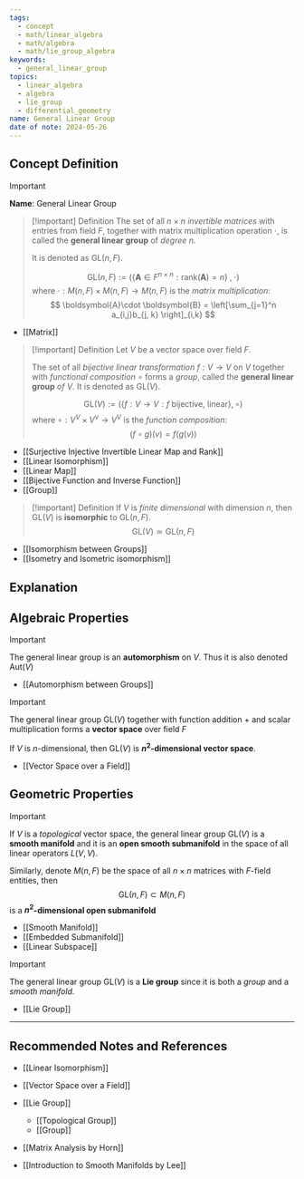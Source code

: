 ```yaml
---
tags:
  - concept
  - math/linear_algebra
  - math/algebra
  - math/lie_group_algebra
keywords:
  - general_linear_group
topics:
  - linear_algebra
  - algebra
  - lie_group
  - differential_geometry
name: General Linear Group
date of note: 2024-05-26
---
```


## Concept Definition

>[!important]
>**Name**: General Linear Group

>[!important] Definition
>The set of all $n \times n$ *invertible matrices* with entries from field $F$, together with matrix multiplication operation $\cdot$,  is called the **general linear group** of *degree $n$.*
>
>It is denoted as $\text{GL}(n, F)$.
>
>$$
>\text{GL}(n, F) := \left( \left\{\boldsymbol{A} \in F^{n \times n}: \text{rank}(\boldsymbol{A}) = n  \right\}    \;,\; \cdot\right)
>$$
>where $\cdot: M(n, F) \times M(n, F) \to M(n, F)$ is the *matrix multiplication*:
>$$
>\boldsymbol{A}\cdot \boldsymbol{B} = \left[\sum_{j=1}^n a_{i,j}b_{j, k}  \right]_{i,k}  
>$$

- [[Matrix]]

>[!important] Definition
>Let $V$ be a vector space over field $F$. 
>
>The set of all *bijective linear transformation* $f: V \to V$ on $V$ together with *functional composition* $\circ$ forms a *group*, called the **general linear group** *of* $V$. It is denoted as $\text{GL}(V)$.
>
>$$
>\text{GL}(V) := \left(\left\{f: V\to V: f \text{ bijective, linear}  \right\}, \circ \right)
>$$
>where $\circ: V^V \times V^v \to V^{V}$ is the *function composition*:
>$$
>(f \circ g)(v) = f(g(v)) 
>$$

- [[Surjective Injective Invertible Linear Map and Rank]]
- [[Linear Isomorphism]]
- [[Linear Map]]
- [[Bijective Function and Inverse Function]]
- [[Group]]



>[!important] Definition
>If $V$ is *finite dimensional* with dimension $n$, then $\text{GL}(V)$ is **isomorphic** to $\text{GL}(n, F)$. 
>$$
>\text{GL}(V) \simeq \text{GL}(n, F)
>$$

- [[Isomorphism between Groups]]
- [[Isometry and Isometric isomorphism]]

## Explanation



## Algebraic Properties


>[!important]
>The general linear group is an **automorphism** on $V$. Thus it is also denoted  $\text{Aut}(V)$

- [[Automorphism between Groups]]


>[!important]
>The general linear group $\text{GL}(V)$ together with function addition $+$ and scalar multiplication  forms a **vector space** over field $F$
>
>If $V$ is $n$-dimensional, then $\text{GL}(V)$ is **$n^2$-dimensional vector space**.

- [[Vector Space over a Field]]

## Geometric Properties

>[!important]
>If $V$ is a *topological* vector space, the general linear group $\text{GL}(V)$ is a **smooth manifold** and it is an **open smooth submanifold** in the space of all linear operators $L(V, V).$ 
>
>Similarly, denote $M(n, F)$ be the space of all $n \times n$ matrices with $F$-field entities, then
>$$
>\text{GL}(n, F) \subset M(n, F)
>$$
>is a **$n^2$-dimensional open submanifold**

- [[Smooth Manifold]]
- [[Embedded Submanifold]]
- [[Linear Subspace]]

>[!important]
>The general linear group $\text{GL}(V)$ is a **Lie group** since it is both a *group* and a *smooth manifold*.

- [[Lie Group]]




-----------
##  Recommended Notes and References

- [[Linear Isomorphism]]
- [[Vector Space over a Field]]

- [[Lie Group]]
	- [[Topological Group]]
	- [[Group]]


- [[Matrix Analysis by Horn]]
- [[Introduction to Smooth Manifolds by Lee]]